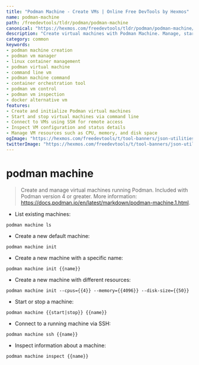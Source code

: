 ```yaml
---
title: "Podman Machine - Create VMs | Online Free DevTools by Hexmos"
name: podman-machine
path: /freedevtools/tldr/podman/podman-machine
canonical: "https://hexmos.com/freedevtools/tldr/podman/podman-machine/"
description: "Create virtual machines with Podman Machine. Manage, start, stop, and inspect Podman VMs using the command line interface. Free online tool, no registration required."
category: common
keywords:
- podman machine creation
- podman vm manager
- linux container management
- podman virtual machine
- command line vm
- podman machine command
- container orchestration tool
- podman vm control
- podman vm inspection
- docker alternative vm
features:
- Create and initialize Podman virtual machines
- Start and stop virtual machines via command line
- Connect to VMs using SSH for remote access
- Inspect VM configuration and status details
- Manage VM resources such as CPU, memory, and disk space
ogImage: "https://hexmos.com/freedevtools/t/tool-banners/json-utilities-banner.png"
twitterImage: "https://hexmos.com/freedevtools/t/tool-banners/json-utilities-banner.png"
---
```


# podman machine

> Create and manage virtual machines running Podman.
> Included with Podman version 4 or greater.
> More information: <https://docs.podman.io/en/latest/markdown/podman-machine.1.html>.

- List existing machines:

`podman machine ls`

- Create a new default machine:

`podman machine init`

- Create a new machine with a specific name:

`podman machine init {{name}}`

- Create a new machine with different resources:

`podman machine init --cpus={{4}} --memory={{4096}} --disk-size={{50}}`

- Start or stop a machine:

`podman machine {{start|stop}} {{name}}`

- Connect to a running machine via SSH:

`podman machine ssh {{name}}`

- Inspect information about a machine:

`podman machine inspect {{name}}`
